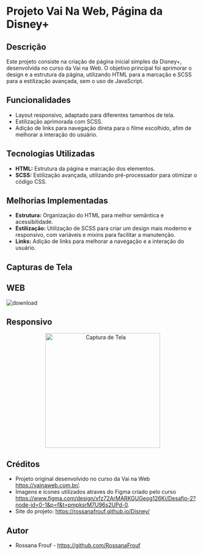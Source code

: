 # Projeto Vai Na Web, Página da Disney+

## Descrição

Este projeto consiste na criação de página inicial simples da Disney+, desenvolvida no curso da Vai na Web. O objetivo principal foi aprimorar o design e a estrutura da página, utilizando HTML para a marcação e SCSS para a estilização avançada, sem o uso de JavaScript.

## Funcionalidades

* Layout responsivo, adaptado para diferentes tamanhos de tela.
* Estilização aprimorada com SCSS.
* Adição de links para navegação direta para o filme escolhido, afim de melhorar a interação do usuário.

## Tecnologias Utilizadas

* **HTML:** Estrutura da página e marcação dos elementos.
* **SCSS:** Estilização avançada, utilizando pré-processador para otimizar o código CSS.

## Melhorias Implementadas

* **Estrutura:** Organização do HTML para melhor semântica e acessibilidade.
* **Estilização:** Utilização de SCSS para criar um design mais moderno e responsivo, com variáveis e mixins para facilitar a manutenção.
* **Links:** Adição de links para melhorar a navegação e a interação do usuário.

## Capturas de Tela

## WEB

![download](https://github.com/user-attachments/assets/d8d42b51-a66b-41b6-8c9d-dcdc14d6afe2)


## Responsivo

<div align="center">

<img src="https://github.com/user-attachments/assets/83f0d18d-d410-4a41-a79e-92f392277bf3" alt="Captura de Tela" width="300">

</div>


## Créditos

* Projeto original desenvolvido no curso da Vai na Web https://vainaweb.com.br/.
* Imagens e ícones utilizados atraves do Figma criado pelo curso https://www.figma.com/design/xfz72ArMARKGUGeog126Ki/Desafio-2?node-id=0-1&p=f&t=pmpksrM7U96s2UPd-0.
* Site do projeto: https://rossanafrouf.github.io/Disney/

## Autor

* Rossana Frouf - https://github.com/RossanaFrouf
